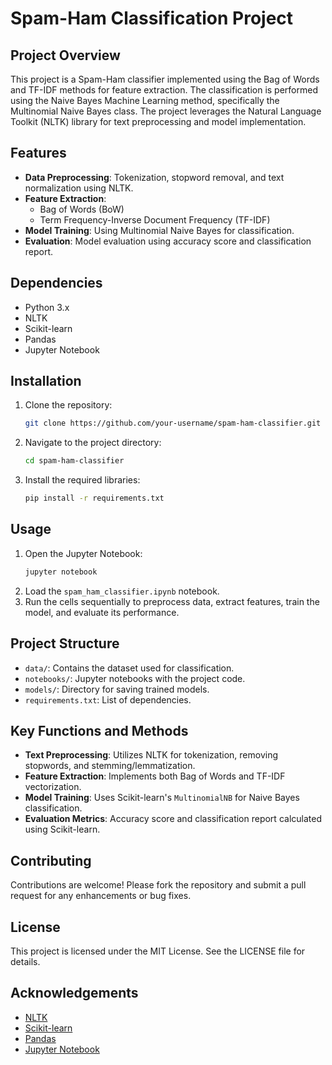 # Spam-Ham Classification Project

## Project Overview
This project is a Spam-Ham classifier implemented using the Bag of Words and TF-IDF methods for feature extraction. The classification is performed using the Naive Bayes Machine Learning method, specifically the Multinomial Naive Bayes class. The project leverages the Natural Language Toolkit (NLTK) library for text preprocessing and model implementation.

## Features
- **Data Preprocessing**: Tokenization, stopword removal, and text normalization using NLTK.
- **Feature Extraction**:
  - Bag of Words (BoW)
  - Term Frequency-Inverse Document Frequency (TF-IDF)
- **Model Training**: Using Multinomial Naive Bayes for classification.
- **Evaluation**: Model evaluation using accuracy score and classification report.

## Dependencies
- Python 3.x
- NLTK
- Scikit-learn
- Pandas
- Jupyter Notebook

## Installation
1. Clone the repository:
   ```bash
   git clone https://github.com/your-username/spam-ham-classifier.git
   ```
2. Navigate to the project directory:
   ```bash
   cd spam-ham-classifier
   ```
3. Install the required libraries:
   ```bash
   pip install -r requirements.txt
   ```

## Usage
1. Open the Jupyter Notebook:
   ```bash
   jupyter notebook
   ```
2. Load the `spam_ham_classifier.ipynb` notebook.
3. Run the cells sequentially to preprocess data, extract features, train the model, and evaluate its performance.

## Project Structure
- `data/`: Contains the dataset used for classification.
- `notebooks/`: Jupyter notebooks with the project code.
- `models/`: Directory for saving trained models.
- `requirements.txt`: List of dependencies.

## Key Functions and Methods
- **Text Preprocessing**: Utilizes NLTK for tokenization, removing stopwords, and stemming/lemmatization.
- **Feature Extraction**: Implements both Bag of Words and TF-IDF vectorization.
- **Model Training**: Uses Scikit-learn's `MultinomialNB` for Naive Bayes classification.
- **Evaluation Metrics**: Accuracy score and classification report calculated using Scikit-learn.

## Contributing
Contributions are welcome! Please fork the repository and submit a pull request for any enhancements or bug fixes.

## License
This project is licensed under the MIT License. See the LICENSE file for details.

## Acknowledgements
- [NLTK](https://www.nltk.org/)
- [Scikit-learn](https://scikit-learn.org/)
- [Pandas](https://pandas.pydata.org/)
- [Jupyter Notebook](https://jupyter.org/)


